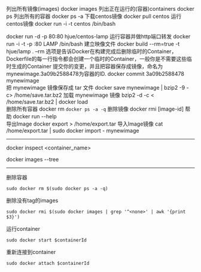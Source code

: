 列出所有镜像(images)
docker images
列出正在运行的(容器)containers
docker ps
列出所有的容器
docker ps -a
下载centos镜像
docker pull centos
运行centos镜像
docker run -i -t centos /bin/bash

docker run -d -p 80:80   hjue/centos-lamp
运行容器并做http端口转发
docker run -i -t -p :80 LAMP /bin/bash
建立映像文件
docker build --rm=true -t hjue/lamp .
–rm 选项是告诉Docker在构建完成后删除临时的Container，Dockerfile的每一行指令都会创建一个临时的Container，一般你是不需要这些临时生成的Container
提交你的变更，并且把容器保存成镜像，命名为 mynewimage.3a09b2588478为容器的ID.
docker commit 3a09b2588478 mynewimage   
把 mynewimage 镜像保存成 tar 文件
docker save mynewimage | bzip2 -9 -c> /home/save.tar.bz2
加载 mynewimage 镜像
bzip2 -d -c < /home/save.tar.bz2 | docker load  
删除所有容器
docker rm `docker ps -a -q` 
删除镜像
docker rmi [image-id]
帮助
docker run --help   
导出Image
docker export <CONTAINER ID> > /home/export.tar
导入Image镜像
cat /home/export.tar | sudo docker import - mynewimage

---
docker inspect <container_name>

docker images --tree


---
删除容器

	sudo docker rm $(sudo docker ps -a -q)

删除没有tag的images

	sudo docker rmi $(sudo docker images | grep '^<none>' | awk '{print $3}')

运行container

	sudo docker start $containerId

重新连接到container

	sudo docker attach $containerId
